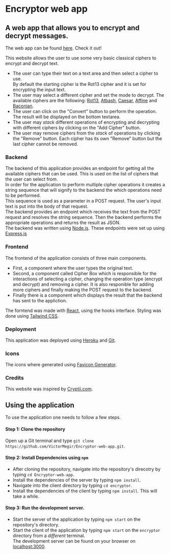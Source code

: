 # Encryptor web app

## A web app that allows you to encrypt and decrypt messages.
The web app can be found <a href='https://whispering-castle-52666.herokuapp.com/'>here</a>. Check it out!

This website allows the user to use some very basic classical ciphers to encrypt and decrypt text.<br>
* The user can type their text on a text area and then select a cipher to use.<br> 
By default the starting cipher is the Rot13 cipher and it is set for encrypting the input text.<br>
* The user may select a different cipher and set the mode to decrypt. The available ciphers are the following: 
<a href='https://en.wikipedia.org/wiki/ROT13'>Rot13</a>, <a href='https://en.wikipedia.org/wiki/Atbash'>Atbash</a>, <a href='https://en.wikipedia.org/wiki/Caesar_cipher'>Caesar</a>, <a href='https://en.wikipedia.org/wiki/Affine_cipher'>Affine</a> and <a href='https://en.wikipedia.org/wiki/Bacon%27s_cipher'>Baconian</a>.<br>
* The user can click on the "Convert" button to perform the operation. The result will be displayed on the bottom textarea.<br>
* The user may *stack* different operations of encrypting and decrypting with different ciphers by clicking on the "Add Cipher" button.<br> 
* The user may remove ciphers from the *stack* of operations by clicking the "Remove" button. Each cipher has its own "Remove" button but the last cipher cannot be removed.

### Backend
The backend of this application provides an endpoint for getting all the available ciphers that can be used. This is used on the list of ciphers that the user can select from.<br>
In order for the application to perform multiple cipher operations it creates a string sequence that will signify to the backend the which operations need to be performed.<br> 
This sequence is used as a parameter in a POST request. The user's input text is put into the body of that request.<br>
The backend provides an endpoint which receives the text from the POST request and resolves the string sequence. Then the backend performs the appropriate operations and returns the result as JSON.<br>
The backend was written using <a href='https://nodejs.org/en/'>Node.js</a>. These endpoints were set up using <a href='https://expressjs.com/'>Express.js</a>

### Frontend
The frontend of the application consists of three main components. 
* First, a component where the user types the original text.<br>
* Second, a component called Cipher Box which is responsible for the interactions of selecting a cipher, changing the operation type (encrypt and decrypt) and removing a cipher. It is also responible for adding more ciphers and finally making the POST request to the backend.<br>
* Finally there is a component which displays the result that the backend has sent to the appliction.<br>

The forntend was made with <a href='https://reactjs.org/'>React</a>, using the hooks interface.
Styling was  done using <a href='https://tailwindcss.com/'>Tailwind CSS</a>.

### Deployment
This application was deployed using <a href='https://www.heroku.com/'>Heroku</a> and <a href='https://git-scm.com/'>Git</a>.

### Icons
The icons where generated using <a href='https://www.favicon-generator.org/'>Favicon Generator</a>.

### Credits
This website was inspired by <a href='https://cryptii.com/pipes/rot13-decoder/'>Cryptii.com</a>.

## Using the application
To use the application  one needs to follow a few steps.<br>

#### Step 1: Clone the repository
Open up a Git terminal and type `git clone https://github.com/VictorMegir/Encryptor-web-app.git`.

#### Step 2: Install Dependencies using `npm`
* After cloning the repository, navigate into the repository's direcotry by typing `cd Encryptor-web-app`.<br>
* Install the dependencies of the server by typing `npm install`.<br>
* Navigate into the client directory by typing `cd encryptor`.<br>
* Install the dependencies of the client by typing `npm install`. This will take a while.<br>

#### Step 3: Run the development server.
* Start the server of the application by typing `npm start` on the repository's directory.<br>
* Start the client of the application by typing `npm start` on the `encryptor` directory from a *different* terminal.<br>
The development server can be found on your browser on <a href='http://localhost:3000/'>localhost:3000</a>.

